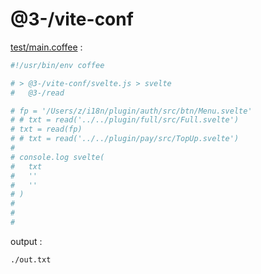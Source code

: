[‼️]: ✏️README.mdt

# @3-/vite-conf

[test/main.coffee](./test/main.coffee) :

```coffee
#!/usr/bin/env coffee

# > @3-/vite-conf/svelte.js > svelte
#   @3-/read

# fp = '/Users/z/i18n/plugin/auth/src/btn/Menu.svelte'
# # txt = read('../../plugin/full/src/Full.svelte')
# txt = read(fp)
# # txt = read('../../plugin/pay/src/TopUp.svelte')
#
# console.log svelte(
#   txt
#   ''
#   ''
# )
#
#
#
```

output :

```
./out.txt
```
